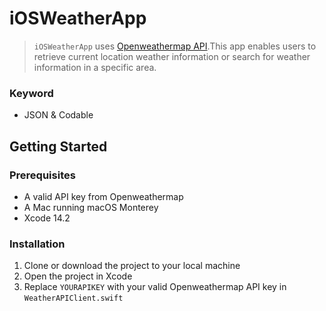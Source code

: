 # iOSWeatherApp

> `iOSWeatherApp` uses [Openweathermap API](https://openweathermap.org/api).This app enables users to retrieve current location weather information or search for weather information in a specific area.

### Keyword

- JSON & Codable

## Getting Started

### Prerequisites

- A valid API key from Openweathermap
- A Mac running macOS Monterey
- Xcode 14.2

### Installation

1. Clone or download the project to your local machine
2. Open the project in Xcode
3. Replace `YOURAPIKEY` with your valid Openweathermap API key in `WeatherAPIClient.swift`
